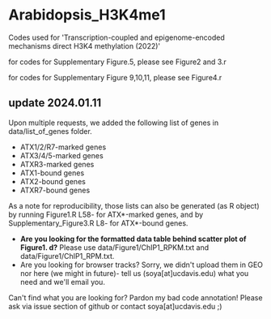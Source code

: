 # Arabidopsis_H3K4me1
Codes used for 'Transcription-coupled and epigenome-encoded mechanisms direct H3K4 methylation (2022)'

for codes for Supplementary Figure.5, please see Figure2 and 3.r

for codes for Supplementary Figure 9,10,11, please see Figure4.r

## update 2024.01.11
Upon multiple requests, we added the following list of genes in data/list_of_genes folder.
- ATX1/2/R7-marked genes
- ATX3/4/5-marked genes
- ATXR3-marked genes
- ATX1-bound genes 
- ATX2-bound genes
- ATXR7-bound genes

As a note for reproducibility, those lists can also be generated (as R object) by running Figure1.R L58- for ATX*-marked genes, and by Supplementary_Figure3.R L8- for ATX*-bound genes.

- **Are you looking for the formatted data table behind scatter plot of Figure1. d?** Please use data/Figure1/ChIP1_RPKM.txt and data/Figure1/ChIP1_RPM.txt.
- Are you looking for browser tracks? Sorry, we didn't upload them in GEO nor here (we might in future)-  tell us (soya[at]ucdavis.edu) what you need and we'll email you.

Can't find what you are looking for? Pardon my bad code annotation! Please ask via issue section of github or contact soya[at]ucdavis.edu ;)
